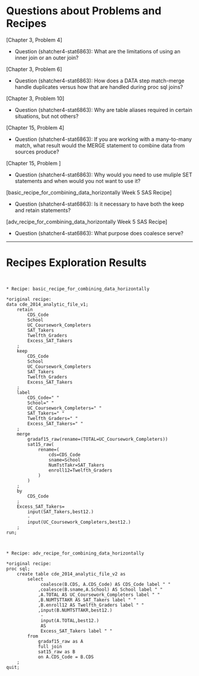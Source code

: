 
# Questions about Problems and Recipes



[Chapter 3, Problem 4]
- Question (shatcher4-stat6863): What are the limitations of using an inner join or an outer join?



[Chapter 3, Problem 6]
- Question (shatcher4-stat6863): How does a DATA step match-merge handle duplicates versus how that are handled during proc sql joins?



[Chapter 3, Problem 10]
- Question (shatcher4-stat6863): Why are table aliases required in certain situations, but not others?



[Chapter 15, Problem 4]
- Question (shatcher4-stat6863): If you are working with a many-to-many match, what result would the MERGE statement to combine data from sources produce?



[Chapter 15, Problem ]
- Question (shatcher4-stat6863): Why would you need to use muliple SET statements and when would you not want to use it?



[basic_recipe_for_combining_data_horizontally Week 5 SAS Recipe]
- Question (shatcher4-stat6863): Is it necessary to have both the keep and retain statements?



[adv_recipe_for_combining_data_horizontally Week 5 SAS Recipe]
- Question (shatcher4-stat6863): What purpose does coalesce serve?



***



# Recipes Exploration Results



```


* Recipe: basic_recipe_for_combining_data_horizontally

*original recipe:
data cde_2014_analytic_file_v1;
    retain
        CDS_Code
        School
        UC_Coursework_Completers
        SAT_Takers
        Twelfth_Graders
        Excess_SAT_Takers
    ;
    keep
        CDS_Code
        School
        UC_Coursework_Completers
        SAT_Takers
        Twelfth_Graders
        Excess_SAT_Takers
    ;
    label
        CDS_Code=" "
        School=" "
        UC_Coursework_Completers=" "
        SAT_Takers=" "
        Twelfth_Graders=" "
        Excess_SAT_Takers=" "
    ;   
    merge
        gradaf15_raw(rename=(TOTAL=UC_Coursework_Completers))
        sat15_raw(
            rename=(
                cds=CDS_Code
                sname=School
                NumTstTakr=SAT_Takers
                enroll12=Twelfth_Graders
            )
        )
    ;
    by
        CDS_Code
    ;
    Excess_SAT_Takers=
        input(SAT_Takers,best12.)
        -
        input(UC_Coursework_Completers,best12.)
    ;
run;



* Recipe: adv_recipe_for_combining_data_horizontally

*original recipe:
proc sql;
    create table cde_2014_analytic_file_v2 as
        select
             coalesce(B.CDS, A.CDS_Code) AS CDS_Code label " "
            ,coalesce(B.sname,A.School) AS School label " "
            ,A.TOTAL AS UC_Coursework_Completers label " "
            ,B.NUMTSTTAKR AS SAT_Takers label " "
            ,B.enroll12 AS Twelfth_Graders label " "
            ,input(B.NUMTSTTAKR,best12.)
             -
             input(A.TOTAL,best12.)
             AS
             Excess_SAT_Takers label " "
        from
            gradaf15_raw as A
            full join
            sat15_raw as B
            on A.CDS_Code = B.CDS
    ;
quit;

```
